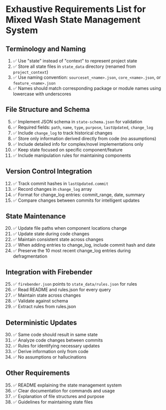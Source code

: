 # Exhaustive Requirements List for Mixed Wash State Management System

## Terminology and Naming

1. ✅ Use "state" instead of "context" to represent project state
2. ✅ Store all state files in `state_data` directory (renamed from `project_context`)
3. ✅ Use naming convention: `sourceset_<name>.json`, `core_<name>.json`, or `feature_<name>.json`
4. ✅ Names should match corresponding package or module names using lowercase with underscores

## File Structure and Schema

5. ✅ Implement JSON schema in `state-schema.json` for validation
6. ✅ Required fields: `path`, `name`, `type`, `purpose`, `lastUpdated`, `change_log`
7. ✅ Include `change_log` to track historical changes
8. ✅ Store only information derived directly from code (no assumptions)
9. ✅ Include detailed info for complex/novel implementations only
10. ✅ Keep state focused on specific component/feature
11. ✅ Include manipulation rules for maintaining components

## Version Control Integration

12. ✅ Track commit hashes in `lastUpdated.commit`
13. ✅ Record changes in `change_log` array
14. ✅ Format for change_log entries: commit_range, date, summary
15. ✅ Compare changes between commits for intelligent updates

## State Maintenance

20. ✅ Update file paths when component locations change
21. ✅ Update state during code changes
22. ✅ Maintain consistent state across changes
23. ✅ When adding entries to change_log, include commit hash and date
24. ✅ Preserve the 10 most recent change_log entries during defragmentation

## Integration with Firebender

25. ✅ `firebender.json` points to `state_data/rules.json` for rules
26. ✅ Read README and rules.json for every query
27. ✅ Maintain state across changes
28. ✅ Validate against schema
29. ✅ Extract rules from rules.json

## Deterministic Updates

30. ✅ Same code should result in same state
31. ✅ Analyze code changes between commits
32. ✅ Rules for identifying necessary updates
33. ✅ Derive information only from code
34. ✅ No assumptions or hallucinations

## Other Requirements

35. ✅ README explaining the state management system
36. ✅ Clear documentation for commands and usage
37. ✅ Explanation of file structures and purpose
38. ✅ Guidelines for maintaining state files